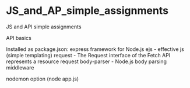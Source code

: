 # JS_and_AP_simple_assignments
JS and API simple assignments


API basics

Installed as package.json:
express framework for Node.js
ejs - effective js (simple templating)
request - The Request interface of the Fetch API represents a resource request
body-parser - Node.js body parsing middleware

nodemon option (node app.js)
 
